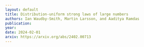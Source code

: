 ```yaml
---
layout: default 
title: Distribution-uniform strong laws of large numbers
authors: Ian Waudby-Smith, Martin Larsson, and Aaditya Ramdas 
publication: 
year: 
date: 2024-02-01 
arxiv: https://arxiv.org/abs/2402.00713
---
```

